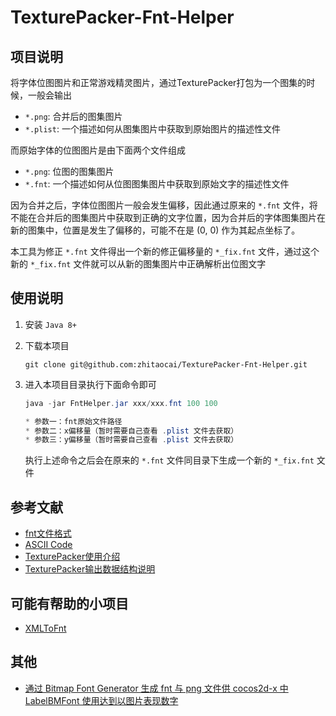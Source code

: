 # TexturePacker-Fnt-Helper

## 项目说明

将字体位图图片和正常游戏精灵图片，通过TexturePacker打包为一个图集的时候，一般会输出

* `*.png`: 合并后的图集图片
* `*.plist`: 一个描述如何从图集图片中获取到原始图片的描述性文件

而原始字体的位图图片是由下面两个文件组成

* `*.png`: 位图的图集图片
* `*.fnt`: 一个描述如何从位图图集图片中获取到原始文字的描述性文件

因为合并之后，字体位图图片一般会发生偏移，因此通过原来的 `*.fnt` 文件，将不能在合并后的图集图片中获取到正确的文字位置，因为合并后的字体图集图片在新的图集中，位置是发生了偏移的，可能不在是 (0, 0) 作为其起点坐标了。

本工具为修正 `*.fnt` 文件得出一个新的修正偏移量的 `*_fix.fnt` 文件，通过这个新的 `*_fix.fnt` 文件就可以从新的图集图片中正确解析出位图文字


## 使用说明

1. 安装 `Java 8+` 
2. 下载本项目
   
    ```
    git clone git@github.com:zhitaocai/TexturePacker-Fnt-Helper.git
    ```
3. 进入本项目目录执行下面命令即可

    ```java
    java -jar FntHelper.jar xxx/xxx.fnt 100 100
    
    * 参数一：fnt原始文件路径
    * 参数二：x偏移量（暂时需要自己查看 .plist 文件去获取）
    * 参数三：y偏移量（暂时需要自己查看 .plist 文件去获取）
    ```
    
    执行上述命令之后会在原来的 `*.fnt` 文件同目录下生成一个新的 `*_fix.fnt` 文件
    
    
##  参考文献

* [fnt文件格式](http://www.angelcode.com/products/bmfont/doc/file_format.html)
* [ASCII Code](https://zh.wikipedia.org/wiki/ASCII)
* [TexturePacker使用介绍](https://www.codeandweb.com/texturepacker/documentation)
* [TexturePacker输出数据结构说明](https://www.codeandweb.com/texturepacker/documentation/custom-exporter)

## 可能有帮助的小项目

* [XMLToFnt](shttps://github.com/aiekick/XMLToFnt)

## 其他

* [通过 Bitmap Font Generator 生成 fnt 与 png 文件供 cocos2d-x 中 LabelBMFont 使用达到以图片表现数字](https://blog.csdn.net/song_hui_xiang/article/details/44022419)
